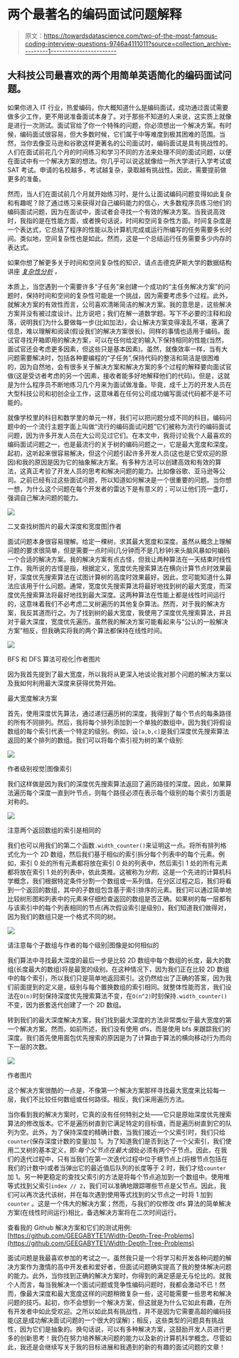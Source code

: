 # 两个最著名的编码面试问题解释

> 原文：<https://towardsdatascience.com/two-of-the-most-famous-coding-interview-questions-9746a4111011?source=collection_archive---------1----------------------->

## 大科技公司最喜欢的两个用简单英语简化的编码面试问题。

如果你进入 IT 行业，热爱编码，你大概知道什么是编码面试，成功通过面试需要做多少工作，更不用说准备面试本身了。对于那些不知道的人来说，这实质上就像是进行一次测试。面试官给了你一个特殊的问题，你必须想出一个解决方案。有时候，编码面试很容易，但大多数时候，它们属于中等难度到极其困难的范围。当然，当你去像亚马逊和谷歌这样更著名的公司面试时，编码面试是具有挑战性的。人们在面试前花几个月的时间练习和学习不同的方法来处理不同的面试问题，以便在面试中有一个解决方案的想法。你几乎可以说这就像给一所大学进行入学考试或 SAT 考试。申请的名校越多，考试越复杂，录取越有挑战性。因此，需要提前做更多的准备。

然而，当人们在面试前几个月就开始练习时，是什么让面试编码问题变得如此复杂和有趣呢？除了通过练习来获得对自己编码能力的信心，大多数程序员练习他们的编码面试问题，因为在面试中，面试者会寻找一个有效的解决方案。当我说高效时，我指的是在性能方面，或者换句话说，时间和空间复杂性方面。时间复杂度是一个表达式，它总结了程序的性能以及计算机完成或运行所编写的任务需要多长时间。类似地，空间复杂性也是如此。然而，这是一个总结运行任务需要多少内存的表达式。

如果你想了解更多关于时间和空间复杂性的知识，请点击德克萨斯大学的数据结构讲座 [*复杂性分析*](https://www.cs.utexas.edu/users/djimenez/utsa/cs1723/lecture2.html#:~:text=Time%20complexity%20is%20a%20function,of%20input%20to%20the%20algorithm.&text=Space%20complexity%20is%20a%20function,of%20input%20to%20the%20algorithm.) *。*

本质上，当您遇到一个需要许多“子任务”来创建一个成功的“主任务解决方案”的问题时，保持时间和空间的复杂性可能是一个挑战，因为需要考虑多个过程。此外，就解决方案的有效性而言，公司喜欢清晰简洁的解决方案。我的意思是，这些解决方案并没有被过度设计。比方说吧；我们在解一道数学题。写下不必要的注释和段落，说明我们为什么要做每一步(比如加法)，会让解决方案变得凌乱不堪，塞满了信息，难以理解和阅读(假设我们的解决方案很长)。同样的事情也适用于编码。面试官寻找开箱即用的解决方案，可以在任何给定的输入下保持相同的性能(当然，面试官还会考虑更多因素，但这些只是基本因素)。虽然，就像效率一样，当有大问题需要解决时，包括各种要编程的“子任务”,保持代码的整洁和简洁是很困难的，因为自然地，会有很多关于解决方案和解决方案的多个过程的解释要向面试官做(这是受访者考虑的另一个因素，接收者能多好地解释他们的代码)。但是，这就是为什么程序员不断地练习几个月来为面试做准备。毕竟，成千上万的开发人员在大型科技公司和初创企业工作，这意味着在任何公司成功编写面试代码都不是不可能的。

就像学校里的科目和数学里的单元一样，我们可以把问题分成不同的科目。编码问题中的一个流行主题字面上叫做“流行的编码面试问题”它们被称为流行的编码面试问题，因为许多开发人员在大公司见过它们。在本文中，我将讨论我个人最喜欢的编码面试问题之一，也是最流行的关于树的编码问题之一，它是最大宽度和深度。起初，这听起来很容易解决，但这个问题引起许多开发人员(这也是它受欢迎的原因)和我的原因是因为它的抽象解决方案。有多种方法可以创建高效和有效的算法，这真正考验了开发人员的思考和解决问题的能力。比如像谷歌、亚马逊等公司。之前已经有过这些面试问题，所以知道如何解决是一个很重要的问题。当你想一想，为什么这个问题在每个开发者的雷达下是有意义的；可以让他们亮一盏灯，强调自己解决问题的能力。

![](img/d518f7e3f1dc16961085662c53a9d53a.png)

二叉查找树图片的最大深度和宽度图|作者

面试问题本身很容易理解。给定一棵树，求其最大宽度和深度。虽然从概念上理解问题的要求很简单，但是需要一点时间(几分钟而不是几秒钟)来头脑风暴如何编码一个合适的解决方案。我的解决方案有点古怪，但我让两种算法在一天结束时线性工作。我所说的古怪是指，根据定义，宽度优先搜索算法在横向计算节点时效果最好，深度优先搜索算法在试图计算树的高度时效果最好。因此，您可能知道什么算法应该用于什么问题。通常，宽度优先搜索算法将最好地找到树的最大宽度，而深度优先搜索算法将最好地找到最大深度。这两种算法在性能上都是线性时间运行的，这意味着我们不必考虑二叉树遍历的其他复杂算法。然而，对于我的解决方案，我反其道而行之。为了找到树的最大宽度，我使用了深度优先搜索算法，并且对于最大深度，宽度优先遍历。虽然我的解决方案可能看起来与“公认的一般解决方案”相反，但我确实将我的两个算法都保持在线性时间。

![](img/64553b84ca42b7bf01297a1f3d7eb050.png)

BFS 和 DFS 算法可视化|作者图片

因为我首先提到了最大宽度，所以我将从更深入地谈论我对那个问题的解决方案以及我如何利用最大深度来获得优势开始。

最大宽度解决方案

首先，使用深度优先算法，通过递归遍历树的深度，我得到了每个节点的每条路径的所有不同排列。然后，我将每个排列添加到一个单独的数组中，因为我们将假设数组的每个索引代表一个特定的级别。例如，设`[a,b,c]`是我们深度优先搜索算法返回的某个排列的数组。我们可以将每个索引视为树的某个级别:

![](img/5f51679b3a9a2ea027106040a2d3c2c7.png)

作者级别视觉|图像索引

我们这样做是因为我们的深度优先搜索算法返回了遍历路径的深度。因此，如果算法遍历每个深度一直到叶节点，则每个路径必须在表示每个级别的每个索引方面是对称的。

![](img/cf5a0f0cf84d3f24dd6166cc20491ff1.png)

注意两个返回数组的索引是相同的

我们也可以用我们的第二个函数`.width_counter()`来证明这一点。将所有排列格式化为一个 2D 数组，然后我们基于相似的索引拆分每个列表中的每个元素。例如，索引 0 处的所有元素都将放在索引 0 处的列表中，然后索引 1 处的所有元素都将放在索引 1 处的列表中，依此类推。这被称为*分割*，这是一个先进的计算机科学概念，我们根据特定条件分割一个数组或一系列值。在分区过程之后，我们将看到一个返回的数组，其中的子数组包含基于索引排序的元素。我们可以通过简单地比较树形图和列表中的元素来仔细检查返回的数组是否正确。如果树的每一层都有与该索引中的每个列表相同的节点(再次假设索引是级别)，我们知道我们做得对，因为我们的数组只是一个格式不同的树。

![](img/1c61daf4ddc8edee79483f58411b44aa.png)

请注意每个子数组与作者的每个级别|图像是如何相似的

我们算法中寻找最大深度的最后一步是比较 2D 数组中每个数组的长度，最大的数组(长度最大的数组)将是最宽的级别。在这种情况下，因为我们正在比较 2D 数组中的每个索引，所以我们只是简单地返回索引。这仍然给出了正确的答案，因为我们前面提到的定义是，级别与每个置换数组的索引相同。就整体性能而言，我们设法在`O(n)`时刻保持深度优先搜索算法不变，在`O(n^2)`时刻保持`.width_counter()`不变，因为嵌套迭代创建了一个 2D 数组。

转到我们的最大深度解决方案，我们找到最大深度的方法非常类似于最大宽度的第一个解决方案。然而，如前所述，我们没有使用 dfs，而是使用 bfs 来跟踪我们的深度。我们首先使用面包优先搜索的原因是为了计算由于算法的横向移动行为而向下一层的次数。

![](img/9b6cfbc3c3605f5ecc366ab6c04a5912.png)

作者图片

这个解决方案很酷的一点是，不像第一个解决方案那样寻找最大宽度来比较每一层，我们不比较任何数组或任何路径。相反，我们采用遍历方法。

当你看到我的解决方案时，它真的没有任何特别之处——它只是原始深度优先搜索算法的修改版本。它不是遍历树直到它满足特定的目标值，而是遍历树直到它的队列为空。此外，为了保持深度的精确计数，当我们接近一个父索引时，我们只给`counter`(保存深度计数的变量)加 1。为了知道我们是否到达了一个父索引，我们使用二叉树的基本定义，即:*每个父节点在最大值*处必须有两个子节点。因此，在我们的迭代过程中，只有当我们在第一次迭代过程中位于根节点上(将根节点包括在我们的计数中)或者当弹出它的最近值后队列的长度等于 2 时，我们才给`counter`加 1。另一种更稳定的查找父索引的方法是将每个节点追加到一个数组中。使用堆等式找到父索引`index // 2`，我们可以准确地跟踪哪些节点是父节点。因此，我们可以再次迭代该树，并在每次遇到使用等式找到的父节点之一时将 1 加到`counter` 。这是一个伟大的解决方案；然而，与我们的仅修改 dfs 算法的简单解决方案(在线性时间运行)相比，备选解决方案将在二次时间运行。

查看我的 Github 解决方案和它们的测试用例:[https://github.com/GEEGABYTE1/Width-Depth-Tree-Problems](https://github.com/GEEGABYTE1/Width-Depth-Tree-Problems)

面试问题是我最喜欢参加的考试之一。虽然我只是一个将学习和开发各种问题的解决方案作为激情的高中开发者和爱好者，但面试问题确实提高了我的整体解决问题的能力。此外，当你找到正确的解决方案时，你得到的满足感是无与伦比的。就我个人而言，每当我解决一个面试问题或竞争性编码问题时，我都会激动不已！然而，像最大深度和最大宽度这样的问题稍微复杂一些，这可能需要一些思考和解决问题的技巧。起初，你不会想到一个解决方案，但这就是为什么它如此有趣，在所有开发者中如此受欢迎。之所以如此具有挑战性，并不是因为它需要高超的编码技能(这是成功解决面试问题的一个很大的误解)；相反，这些类型的问题具有挑战性，因为它们是抽象的。换句话说，可以有多种解决方案，这鼓励开发人员进行更多的创新思考！我仍在努力培养解决问题的能力以及新的计算机科学概念。尽管如此，我还是会继续写关于我的目标进展和我遇到的新的有趣的面试问题的文章！